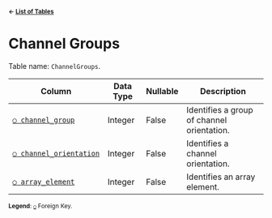 <sup>**← [List of Tables](../README.md#schema)**</sup>

# Channel Groups

Table name: `ChannelGroups`.

| Column                                             | Data Type | Nullable | Description                                |
| -------------------------------------------------- | --------- | -------- | ------------------------------------------ |
| [`○ channel_group`](channel_group_index.md)        | Integer   | False    | Identifies a group of channel orientation. |
| [`○ channel_orientation`](channel_orientations.md) | Integer   | False    | Identifies a channel orientation.          |
| [`○ array_element`](array_elements.md)             | Integer   | False    | Identifies an array element.               |

<sup>**Legend**: [`○`](channel_groups.md) Foreign Key.</sup>
